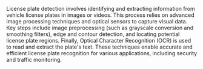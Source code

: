 License plate detection involves identifying and extracting information from vehicle license plates in images or videos. This process relies on advanced image processing techniques and optical sensors to capture visual data. Key steps include image preprocessing (such as grayscale conversion and smoothing filters), edge and contour detection, and locating potential license plate regions. Finally, Optical Character Recognition (OCR) is used to read and extract the plate's text. These techniques enable accurate and efficient license plate recognition for various applications, including security and traffic monitoring.
